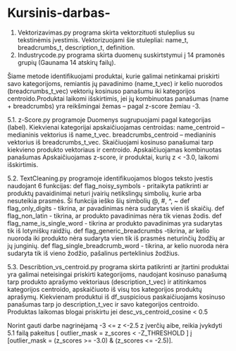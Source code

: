 # Kursinis-darbas-

1. Vektorizavimas.py programa skirta vektorzituoti stuleplius su tekstinėmis įvestimis. Vektorizuojami šie stulepliai: name_t, breadcrumbs_t, description_t, definition.
2. Industrycode.py programa skirta duomenų suskirtstymui į 14 pramonės grupių (Gaunama 14 atskirų failų).

Šiame metode identifikuojami produktai, kurie galimai netinkamai priskirti savo kategorijoms, remiantis jų pavadinimo (name_t_vec) ir kelio nuorodos (breadcrumbs_t_vec) vektorių kosinuso panašumu iki kategorijos centroido.Produktai laikomi išskirtimis, jei jų kombinuotas panašumas (name + breadcrumbs) yra reikšmingai žemas – pagal z-score žemiau -3.

   5.1. z-Score.py programoje
                              Duomenys sugrupuojami pagal kategorijas (label).
                              Kiekvienai kategorijai apskaičiuojamas centroidas:
                                          name_centroid – medianinis vektorius iš name_t_vec.
                                          breadcrumbs_centroid – medianinis vektorius iš breadcrumbs_t_vec.
                              Skaičiuojami kosinuso panašumai tarp kiekvieno produkto vektoriaus ir centroido.
                              Apskaičiuojamas kombinuotas panašumas
                              Apskaičiuojamas z-score, ir produktai, kurių z < -3.0, laikomi išskirtimis.

   5.2. TextCleaning.py programoje identifikuojamos blogos teksto įvestis naudojant 6 funkcijas:
                              def flag_noisy_symbols - pritaikyta patikrinti ar produktų pavaidinimai neturi įvairių netikslingų simbolių, kurie arba nesuteikia prasmės. Ši funkcija ieško šių simbolių @, #, ^, ~
                              def flag_only_digits - tikrina, ar pavadinimas nėra sudarytas vien iš skaičių.
                              def flag_non_latin - tikrina, ar produkto pavadinimas nėra tik vienas žodis.
                              def flag_name_is_single_word - tikrina ar produkto pavadinimas yra sudarytas tik iš lotyniškų raidžių.
                              def flag_generic_breadcrumbs -tikrina, ar kelio nuoroda iki produkto nėra sudaryta vien tik iš prasmės neturinčių žodžių ar jų junginių.
                              def flag_single_breadcrumb_word - tikrina, ar kelio nuoroda nėra sudaryta tik iš vieno žodžio, pašalinus perteklinius žodžius.

   5.3. Describtion_vs_centroid.py  programa skirta patikrinti ar įtartini produktai yra galimai neteisingai priskirti kategorijoms, naudojant kosinuso panašumą tarp produkto aprašymo vektoriaus (description_t_vec) ir atitinkamos kategorijos centroido, apskaičiuoto iš visų tos kategorijos produktų aprašymų.
                              Kiekvienam produktui iš df_suspicious paskaičiuojams kosinuso panašumas tarp jo description_t_vec ir savo kategorijos centroido.
                              Produktas laikomas blogai priskirtu jei desc_vs_centroid_cosine < 0.5
                              
   Norint gauti darbe nagrinėjamą -3 <= z <-2.5 z įverčių aibe, reikia įvykdyti 5.1 failą pakeitus [ outlier_mask = z_scores < -Z_THRESHOLD ] į [outlier_mask = (z_scores >= -3.0) & (z_scores <= -2.5)].

   



 












